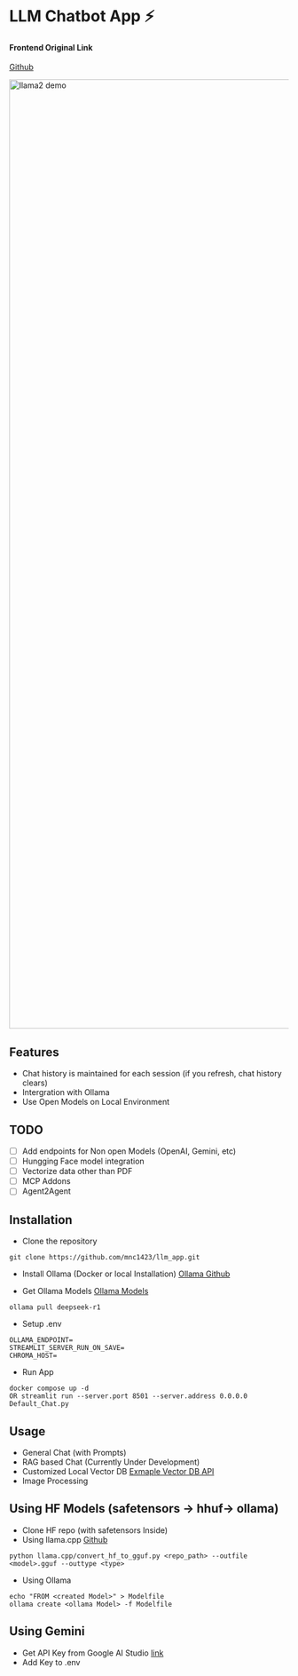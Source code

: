 # LLM Chatbot App ⚡

#### Frontend Original Link
[Github](https://github.com/a16z-infra/llama2-chatbot)


<img width="1710" alt="llama2 demo" src="https://github.com/a16z-infra/llama2-chatbot/assets/5958899/7512cbd3-ef90-4a9f-b9f6-eab5be7a483f">

## Features

- Chat history is maintained for each session (if you refresh, chat history clears)
- Intergration with Ollama
- Use Open Models on Local Environment


## TODO
- [ ] Add endpoints for Non open Models (OpenAI, Gemini, etc)
- [ ] Hungging Face model integration 
- [ ] Vectorize data other than PDF
- [ ] MCP Addons
- [ ] Agent2Agent

## Installation

- Clone the repository
```
git clone https://github.com/mnc1423/llm_app.git
```
- Install Ollama (Docker or local Installation) [Ollama Github](https://github.com/ollama/ollama)


- Get Ollama Models [Ollama Models](https://ollama.com/search)
```
ollama pull deepseek-r1
```
- Setup .env
```
OLLAMA_ENDPOINT=
STREAMLIT_SERVER_RUN_ON_SAVE=
CHROMA_HOST=
```

- Run App
```
docker compose up -d 
OR streamlit run --server.port 8501 --server.address 0.0.0.0 Default_Chat.py
```



## Usage

- General Chat (with Prompts)
- RAG based Chat (Currently Under Development)
- Customized Local Vector DB [Exmaple Vector DB API](https://github.com/mnc1423/chroma_api) 
- Image Processing



## Using HF Models (safetensors -> hhuf-> ollama)
- Clone HF repo (with safetensors Inside)
- Using llama.cpp [Github](https://github.com/ggerganov/llama.cpp)
```
python llama.cpp/convert_hf_to_gguf.py <repo_path> --outfile <model>.gguf --outtype <type>
```
- Using Ollama
```
echo "FROM <created Model>" > Modelfile
ollama create <ollama Model> -f Modelfile
```
## Using Gemini
- Get API Key from Google AI Studio [link](aistudio.google.com)
- Add Key to .env 


